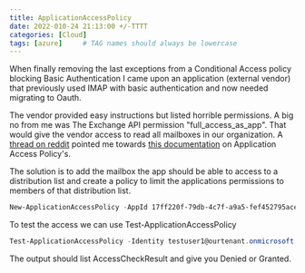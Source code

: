 ```yaml
---
title: ApplicationAccessPolicy
date: 2022-010-24 21:13:00 +/-TTTT
categories: [Cloud]
tags: [azure]     # TAG names should always be lowercase
---
```


When finally removing the last exceptions from a Conditional Access policy blocking Basic Authentication I came upon an application (external vendor) that previously used IMAP with basic authentication and now needed migrating to Oauth. 

The vendor provided easy instructions but listed horrible permissions. A big no from me was The Exchange API permission "full_access_as_app". That would give the vendor access to read all mailboxes in our organization. A [thread on reddit](https://www.reddit.com/r/AZURE/comments/vp0l3h/vendor_wants_full_access_as_app_to_our_exchange/) pointed me towards [this documentation](https://learn.microsoft.com/en-us/graph/auth-limit-mailbox-access) on  Application Access Policy's.

The solution is to add the mailbox the app should be able to access to a distribution list and create a policy to limit the applications permissions to members of that distribution list. 

```powershell
New-ApplicationAccessPolicy -AppId 17ff220f-79db-4c7f-a9a5-fef452795ace -PolicyScopeGroupId RestrictedGroup@ourtenant.onmicrosoft.com -AccessRight RestrictAccess -Description "Restrict access to members of RestrictedGroup" 
```
To test the access we can use Test-ApplicationAccessPolicy 

```powershell
Test-ApplicationAccessPolicy -Identity testuser1@ourtenant.onmicrosoft.com -AppId 17ff220f-79db-4c7f-a9a5-fef452795ace 
```
The output should list AccessCheckResult and give you Denied or Granted. 
